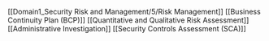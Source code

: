 
[[Domain1_Security Risk and Management/5/Risk Management]]
[[Business Continuity Plan (BCP)]]
[[Quantitative and Qualitative Risk Assessment]]
[[Administrative Investigation]]
[[Security Controls Assessment (SCA)]]

